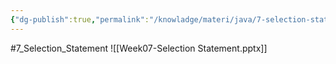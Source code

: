 ```yaml
---
{"dg-publish":true,"permalink":"/knowladge/materi/java/7-selection-statement/","dgPassFrontmatter":true,"noteIcon":""}
---
```


#7_Selection_Statement
![[Week07-Selection Statement.pptx]]
